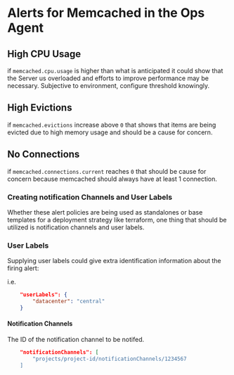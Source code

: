 
# Alerts for Memcached in the Ops Agent

## High CPU Usage

if `memcached.cpu.usage` is higher than what is anticipated it could show that the Server us overloaded and efforts to improve performance may be necessary. Subjective to environment, configure threshold knowingly.

## High Evictions

if `memcached.evictions` increase above `0` that shows that items are being evicted due to high memory usage and should be a cause for concern.

## No Connections

if `memcached.connections.current` reaches `0` that should be cause for concern because memcached should always have at least 1 connection.

### Creating notification Channels and User Labels

Whether these alert policies are being used as standalones or base templates for a deployment strategy like terraform, one thing that should be utilized is notification channels and user labels.

### User Labels

Supplying user labels could give extra identification information about the firing alert:

i.e.

```json
    "userLabels": {
        "datacenter": "central"
    }
```

#### Notification Channels

The ID of the notification channel to be notifed.

```json
    "notificationChannels": [
        "projects/project-id/notificationChannels/1234567
    ]
```